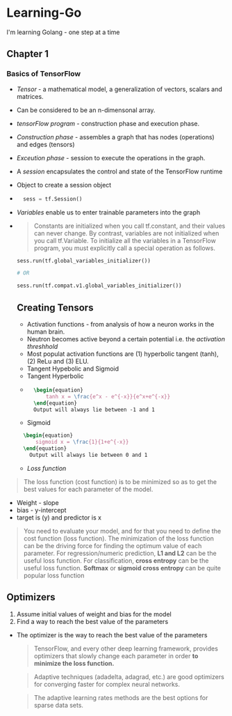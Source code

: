 # Learning-Go
I'm learning Golang - one step at a time
## Chapter 1

### Basics of TensorFlow
* *Tensor* - a mathematical model, a generalization of vectors, scalars and matrices.
* Can be considered to be an n-dimensonal array.
* *tensorFlow program* - construction phase and execution phase.
* *Construction phase* - assembles a graph that has nodes (operations) and edges (tensors)
* *Exceution phase* - session to execute the operations in the graph.
* A *session* encapsulates the control and state of the TensorFlow runtime
* Object to create a session object
* ```python
    sess = tf.Session()
    ```
* *Variables* enable us to enter trainable parameters into the graph
* >Constants are initialized when you call tf.constant, and their values can never change. By contrast, variables are not initialized when you call tf.Variable. To initialize all the variables in a TensorFlow program, you must explicitly call a special operation as follows.
  ```python
  sess.run(tf.global_variables_initializer())

  # OR

  sess.run(tf.compat.v1.global_variables_initializer())
  ```
  ## Creating Tensors
  
  * Activation functions - from analysis of how a neuron works in the human brain.
  * Neutron becomes active beyond a certain potential i.e. the *activation threshhold*
  * Most populat activation functions are (1) hyperbolic tangent (tanh), (2) ReLu and (3) ELU.
  * Tangent Hypebolic and Sigmoid
  * Tangent Hyperbolic
  * ```latex
      \begin{equation}
          tanh x = \frac{e^x - e^{-x}}{e^x+e^{-x}}
      \end{equation}
      Output will always lie between -1 and 1
       ```
  * Sigmoid
  ```latex
    \begin{equation}
        sigmoid x = \frac{1}{1+e^{-x}}
    \end{equation}
      Output will always lie between 0 and 1
  ```
  * *Loss function*

> The loss function (cost function) is to be minimized so as to get the best values for each parameter of the model.
* Weight - slope
* bias - y-intercept
* target is (y) and predictor is x

> You need to evaluate your model, and for that you need to define the cost function (loss function).
> The minimization of the loss function can be the driving force for finding the optimum value of each parameter.
> For regression/numeric prediction, **L1 and L2** can be the useful loss function.
> For classification, **cross entropy** can be the useful loss function.
> **Softmax** or **sigmoid cross entropy** can be quite popular loss function

## Optimizers
1.  Assume initial values of weight and bias for the model
2.  Find a way to reach the best value of the parameters


* The optimizer is the way to reach the best value of the parameters
  > TensorFlow, and every other deep learning framework, provides optimizers that slowly change each parameter in order **to minimize the loss function.**

  > Adaptive techniques (adadelta, adagrad, etc.) are good optimizers for converging faster for complex neural networks.

  > The adaptive learning rates methods are the best options for sparse data sets.